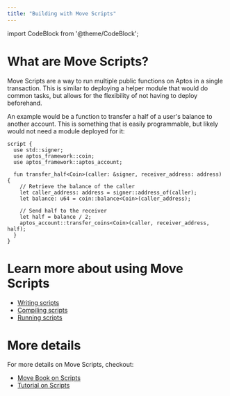 ```yaml
---
title: "Building with Move Scripts"
---
```


import CodeBlock from '@theme/CodeBlock';

# What are Move Scripts?

Move Scripts are a way to run multiple public functions on Aptos in a single
transaction. This is similar to deploying a helper module that would do common
tasks, but allows for the flexibility of not having to deploy beforehand.

An example would be a function to transfer a half of a user's balance to another
account. This is something that is easily programmable, but likely would not
need a module deployed for it:

```move
script {
  use std::signer;
  use aptos_framework::coin;
  use aptos_framework::aptos_account;

  fun transfer_half<Coin>(caller: &signer, receiver_address: address) {
    // Retrieve the balance of the caller
    let caller_address: address = signer::address_of(caller);
    let balance: u64 = coin::balance<Coin>(caller_address);

    // Send half to the receiver
    let half = balance / 2;
    aptos_account::transfer_coins<Coin>(caller, receiver_address, half);
  }
}
```

# Learn more about using Move Scripts

- [Writing scripts](./writing-scripts.md)
- [Compiling scripts](./compiling-scripts.md)
- [Running scripts](./running-scripts.md)

# More details

For more details on Move Scripts, checkout:

- [Move Book on Scripts](/move/book/modules-and-scripts.md)
- [Tutorial on Scripts](./script-tutorial.md)

